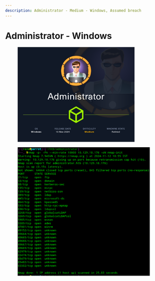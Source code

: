 ```yaml
---
description: Administrator - Medium - Windows, Assumed breach
---
```


# Administrator - Windows

<figure><img src="../../.gitbook/assets/Administrator (1).png" alt="" width="375"><figcaption></figcaption></figure>





<figure><img src="../../.gitbook/assets/image.png" alt=""><figcaption></figcaption></figure>
